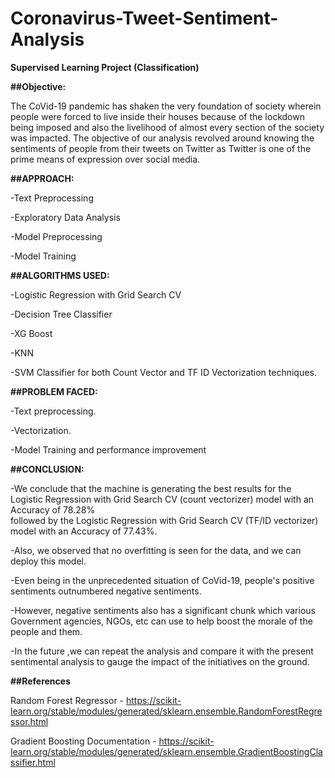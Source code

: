 # Coronavirus-Tweet-Sentiment-Analysis
**Supervised Learning Project (Classification)**

**##Objective:**

The CoVid-19 pandemic has shaken the very foundation of society wherein people were forced to live inside their houses because of the lockdown being imposed and also the livelihood of almost every section of the society was impacted. The objective of our analysis revolved around knowing the sentiments of people from their tweets on Twitter as Twitter is one of the prime means of expression over social media.

**##APPROACH:**

-Text Preprocessing

-Exploratory Data Analysis

-Model Preprocessing

-Model Training

**##ALGORITHMS USED:**

-Logistic Regression with Grid Search CV

-Decision Tree Classifier

-XG Boost

-KNN

-SVM Classifier for both Count Vector and TF ID Vectorization techniques.

**##PROBLEM FACED:**

-Text preprocessing.

-Vectorization.

-Model Training and performance improvement

**##CONCLUSION:**

-We conclude that the machine is generating the best results for the Logistic Regression with Grid Search CV (count vectorizer) model with an Accuracy of 78.28%     
 followed by the Logistic Regression with Grid Search CV (TF/ID vectorizer) model with an Accuracy of 77.43%.
 
-Also, we observed that no overfitting is seen for the data, and we can deploy this model.

-Even being in the unprecedented situation of CoVid-19, people's positive sentiments outnumbered negative sentiments.

-However, negative sentiments also has a significant chunk which various Government agencies, NGOs, etc can use to help boost the morale of the people and them.

-In the future ,we can repeat the analysis and compare it with the present sentimental analysis to gauge the impact of the initiatives on the ground.



**##References**

Random Forest Regressor - https://scikit-learn.org/stable/modules/generated/sklearn.ensemble.RandomForestRegressor.html

Gradient Boosting Documentation - https://scikit-learn.org/stable/modules/generated/sklearn.ensemble.GradientBoostingClassifier.html

